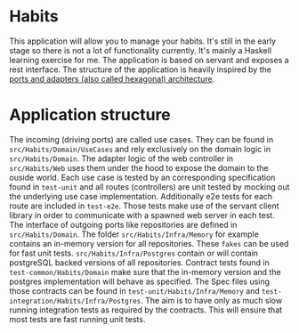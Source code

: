 # Habits

This application will allow you to manage your habits. It's still in the early stage so there is not a lot of functionality currently. It's mainly a Haskell learning exercise for me. The application is based on servant and exposes a rest interface. The structure of the application is heavily inspired by the [ports and adapters (also called hexagonal) architecture](https://alistair.cockburn.us/hexagonal-architecture/). 

# Application structure

The incoming (driving ports) are called use cases. They can be found in `src/Habits/Domain/UseCases` and rely exclusively on the domain logic in `src/Habits/Domain`. The adapter logic of the web controller in `src/Habits/Web` uses them under the hood to expose the domain to the ouside world. Each use case is tested by an corresponding specification found in `test-unit` and all routes (controllers) are unit tested by mocking out the underlying use case implementation. Additionally e2e tests for each route are included in `test-e2e`. Those tests make use of the servant client library in order to communicate with a spawned web server in each test. The interface of outgoing ports like repositories are defined in `src/Habits/Domain`. The folder `src/Habits/Infra/Memory` for example contains an in-memory version for all repositories. These `fakes` can be used for fast unit tests. `src/Habits/Infra/Postgres` contain or will contain postgreSQL backed versions of all repositories. Contract tests found in `test-common/Habits/Domain` make sure that the in-memory version and the postgres implementation will behave as specified. The Spec files using those contracts can be found in `test-unit/Habits/Infra/Memory` and `test-integration/Habits/Infra/Postgres`. The aim is to have only as much slow running integration tests as required by the contracts. This will ensure that most tests are fast running unit tests.